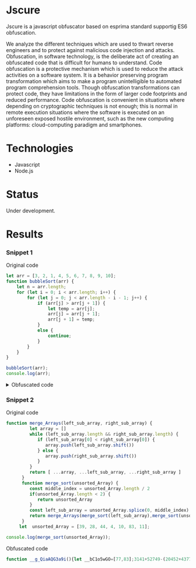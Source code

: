 # Jscure
Jscure is a javascript obfuscator based on esprima standard supportig ES6 obfuscation.

We analyze the different techniques which are used to thwart reverse engineers and to protect against malicious code injection and attacks. Obfuscation, in software technology, is the deliberate act of creating an obfuscated code that is difficult for humans to understand. Code obfuscation is a protective mechanism which is used to reduce the attack activities on a software system. It is a behavior preserving program transformation which aims to make a program unintelligible to automated program comprehension tools. Though obfuscation transformations can protect code, they have limitations in the form of larger code footprints and reduced performance. Code obfuscation is convenient in situations where depending on cryptographic techniques is not enough; this is normal in remote execution situations where the software is executed on an unforeseen exposed hostile environment, such as the new computing platforms: cloud-computing paradigm and smartphones.

# Technologies
- Javascript
- Node.js

# Status
Under development.

# Results
### Snippet 1
Original code
```javascript
let arr = [3, 2, 1, 4, 5, 6, 7, 8, 9, 10];
function bubbleSort(arr) {
    let n = arr.length;
    for (let i = 0; i < arr.length; i++) {
        for (let j = 0; j < arr.length - i - 1; j++) {
            if (arr[j] > arr[j + 1]) {
                let temp = arr[j];
                arr[j] = arr[j + 1];
                arr[j + 1] = temp;
            }
            else {
                continue;
            }
        }
    }
}

bubbleSort(arr);
console.log(arr);
```
<details><summary>Obfuscated code</summary>

```javascript
for(let __p4A3xQKI=11,__kSbHx1HZgzEfsW=20;(__p4A3xQKI||__kSbHx1HZgzEfsW)&&(false||undefined);){let __1wv3ve=[false,true,false];51903+40950+(30844+37602)-(33328+14229+(61006+10438))+(44184-38235>19620+64404)*(51190+59729-(61535+17668))+(59656+42787-(1330+55386)+(45425-47664+(64892-16418))-(44910-52259+(9410+50427)-(33974+58495+(24252+40730))));}let __QVrgBpbgOC0d8q=null||NaN||false;let ___nKm5T3tmjYg=true;let __hk4j0MeX2fh=NaN||undefined&&false&&null;let __R7OfKKQtR29Rh=false&&null;let __GZKz7UlVPDHVI=true;let __BvwrBa55hz5=true;let __ruMjegB=undefined&&NaN&&''&&NaN;while((__hk4j0MeX2fh<=__BvwrBa55hz5||__BvwrBa55hz5<=__R7OfKKQtR29Rh&&__R7OfKKQtR29Rh<=___nKm5T3tmjYg<___nKm5T3tmjYg>=__ruMjegB<__ruMjegB&&__QVrgBpbgOC0d8q<__QVrgBpbgOC0d8q||__GZKz7UlVPDHVI)&&(''||0||0&&undefined)){let __JgLB49eAC4dvs=[95,38,50,27];(3199+26785<63197+48841)*(24801-12521>50102-30793);}let _NFyfECbmoVwcJ=[parseFloat('3'),parseFloat('2'),parseFloat('1'),parseFloat('4'),parseFloat('5'),parseFloat('6'),parseFloat('7'),parseFloat('8'),parseFloat('9'),parseFloat('10')];function _0xf2fc76149501ab(_NFyfECbmoVwcJ){let _oS7TKkUEAOpq=_NFyfECbmoVwcJ.length;for(let _y3IJZ587GW=parseFloat('0');(_y3IJZ587GW)<_NFyfECbmoVwcJ.length;_y3IJZ587GW++){for(let _m1Qt4UEmh__fZ=parseFloat('0');(_m1Qt4UEmh__fZ)<_NFyfECbmoVwcJ.length-_y3IJZ587GW-parseFloat('1');_m1Qt4UEmh__fZ++){if(_NFyfECbmoVwcJ[_m1Qt4UEmh__fZ]>_NFyfECbmoVwcJ[(_m1Qt4UEmh__fZ)+parseFloat('1')]){let _Igmf6=_NFyfECbmoVwcJ[_m1Qt4UEmh__fZ];_NFyfECbmoVwcJ[_m1Qt4UEmh__fZ]=_NFyfECbmoVwcJ[(_m1Qt4UEmh__fZ)+parseFloat('1')];_NFyfECbmoVwcJ[(_m1Qt4UEmh__fZ)+parseFloat('1')]=_Igmf6;}else{continue;}}}}_0xf2fc76149501ab(_NFyfECbmoVwcJ);console.log(_NFyfECbmoVwcJ);while((__hk4j0MeX2fh<=__BvwrBa55hz5||__BvwrBa55hz5<=__R7OfKKQtR29Rh&&__R7OfKKQtR29Rh<=___nKm5T3tmjYg<___nKm5T3tmjYg>=__ruMjegB<__ruMjegB&&__QVrgBpbgOC0d8q<__QVrgBpbgOC0d8q||__GZKz7UlVPDHVI)&&(''||0||0&&undefined)){let __JgLB49eAC4dvs=[95,38,50,27];(3199+26785<63197+48841)*(24801-12521>50102-30793);}for(let __p4A3xQKI=11,__kSbHx1HZgzEfsW=20;(__p4A3xQKI||__kSbHx1HZgzEfsW)&&(false||undefined);){let __1wv3ve=[false,true,false];51903+40950+(30844+37602)-(33328+14229+(61006+10438))+(44184-38235>19620+64404)*(51190+59729-(61535+17668))+(59656+42787-(1330+55386)+(45425-47664+(64892-16418))-(44910-52259+(9410+50427)-(33974+58495+(24252+40730))));}
```
</details>

### Snippet 2
Original code
```javascript
function merge_Arrays(left_sub_array, right_sub_array) {
         let array = []
         while (left_sub_array.length && right_sub_array.length) {
            if (left_sub_array[0] < right_sub_array[0]) {
               array.push(left_sub_array.shift())
            } else {
               array.push(right_sub_array.shift())
            }
         }
         return [ ...array, ...left_sub_array, ...right_sub_array ]
      }
      function merge_sort(unsorted_Array) {
         const middle_index = unsorted_Array.length / 2
         if(unsorted_Array.length < 2) {
            return unsorted_Array
         }
         const left_sub_array = unsorted_Array.splice(0, middle_index)
         return merge_Arrays(merge_sort(left_sub_array),merge_sort(unsorted_Array))
      }
     let  unsorted_Array = [39, 28, 44, 4, 10, 83, 11];

console.log(merge_sort(unsorted_Array));
```

Obfuscated code
```javascript
function __g_QiaAQG3a9i(){let __bC1o5wGO=[77,83];3141+52749-(20452+43773);}let __isZPOaY1t8Bu=true;let __ep4MtlN6zj=true;while(__isZPOaY1t8Bu===__ep4MtlN6zj&&(null||0&&false&&NaN)){let __xEqMogwSqKwj=[57,61,59,51,59];41912-5629-(5659-47339);}function __8arh_GVw(){let __LRfbSq0=['__eTfnsmnvM8','__rqlXWPN','__xzSneXZknTJo'];37195-23362>14492-32521;}let __xlpw4wUFCb3xCE=0||'';let __mCKPqPwEEkCcF=true;let __yiJCC_sIhsG90=true;let __UkWx88Gu8tcLyC=true;while(__mCKPqPwEEkCcF&&__xlpw4wUFCb3xCE!==__xlpw4wUFCb3xCE<=__UkWx88Gu8tcLyC!==__UkWx88Gu8tcLyC>=__yiJCC_sIhsG90&&(0||null&&false&&'')){let __1wIOxfwqAT2t=[68,71];(18924-6631<44714+49597)-(51052+29582+(20645+1118))-(8099-22448+(3740-58286)<(49659+37493<30294+19277));}let __XozryY3gnxpa2l=false&&NaN;let __QwxzPBu5sDrZ9=false||0;let __tNIHAUDYNe1fE3=true;let __vvD2MEXkKvj=null||null||undefined;let __eoYR0t42rmpIk=undefined||''||0;let __ZELDAr2gQC8N=0||0||undefined;while(__XozryY3gnxpa2l===__QwxzPBu5sDrZ9<__QwxzPBu5sDrZ9===__ZELDAr2gQC8N>=__ZELDAr2gQC8N<=__vvD2MEXkKvj>__vvD2MEXkKvj<=__tNIHAUDYNe1fE3>__tNIHAUDYNe1fE3>=__eoYR0t42rmpIk&&(NaN&&0||'')){let __BzemQfK=['__Z0WLLJQzYo','__2wC7B8sLruvnwc','__hiMKJbwxdHQjwa'];42592-43323;}for(let __8V5psM9MTuN32y=6,__PZRXI=12;(__8V5psM9MTuN32y||__PZRXI)&&(0&&undefined);){let __KyPw4KdUDrXYeg=['__BkEZzjZka6','__Jl6oLm9fF9','__78CH7y','__IZF_gWdo','__opuSAp'];56210+20228-(35386+87);}function __YJf5qMy9R(){let __MEaxoai=['__uZ7_hi','__RsdiC','__I22dFzgH4T','__Qxn8kh1','__ryDNcsozz'];16085-22905+(37555-33097)-(34214+36726+(49582-14169));}function __W9m_un(){let __mkg4TlV=['__uCGusFGn','__ch38t2Uxfn_y_I','__vbobWEB2IYX'];(49148-5672<7659-7867)-(50522-32920<7792+30173)+((33646-9683>19107+55817)+(5820+18766<59474-7443));}function _0xeddf3c40cd(_TMwZp,_SA1Rx){let _WZWuf=[];while(_TMwZp.length&&_SA1Rx.length){if(_TMwZp[0]<_SA1Rx[0]){_WZWuf.push(_TMwZp.shift());}else{_WZWuf.push(_SA1Rx.shift());}}return[..._WZWuf,..._TMwZp,..._SA1Rx];}function _0x30347f4d5(_4sqUW){const _AfYUQlwkR=_4sqUW.length/parseFloat('2');if(_4sqUW.length<parseFloat('2')){return _4sqUW;}const _a09CPYoA=_4sqUW.splice(0,_AfYUQlwkR);return _0xeddf3c40cd(_0x30347f4d5(_a09CPYoA),_0x30347f4d5(_4sqUW));}let _HBVLTi=[parseFloat('39'),parseFloat('28'),parseFloat('44'),parseFloat('4'),parseFloat('10'),parseFloat('83'),parseFloat('11')];console.log(_0x30347f4d5(_HBVLTi));function __W9m_un(){let __mkg4TlV=['__uCGusFGn','__ch38t2Uxfn_y_I','__vbobWEB2IYX'];(49148-5672<7659-7867)-(50522-32920<7792+30173)+((33646-9683>19107+55817)+(5820+18766<59474-7443));}function __YJf5qMy9R(){let __MEaxoai=['__uZ7_hi','__RsdiC','__I22dFzgH4T','__Qxn8kh1','__ryDNcsozz'];16085-22905+(37555-33097)-(34214+36726+(49582-14169));}for(let __8V5psM9MTuN32y=6,__PZRXI=12;(__8V5psM9MTuN32y||__PZRXI)&&(0&&undefined);){let __KyPw4KdUDrXYeg=['__BkEZzjZka6','__Jl6oLm9fF9','__78CH7y','__IZF_gWdo','__opuSAp'];56210+20228-(35386+87);}while(__XozryY3gnxpa2l===__QwxzPBu5sDrZ9<__QwxzPBu5sDrZ9===__ZELDAr2gQC8N>=__ZELDAr2gQC8N<=__vvD2MEXkKvj>__vvD2MEXkKvj<=__tNIHAUDYNe1fE3>__tNIHAUDYNe1fE3>=__eoYR0t42rmpIk&&(NaN&&0||'')){let __BzemQfK=['__Z0WLLJQzYo','__2wC7B8sLruvnwc','__hiMKJbwxdHQjwa'];42592-43323;}while(__mCKPqPwEEkCcF&&__xlpw4wUFCb3xCE!==__xlpw4wUFCb3xCE<=__UkWx88Gu8tcLyC!==__UkWx88Gu8tcLyC>=__yiJCC_sIhsG90&&(0||null&&false&&'')){let __1wIOxfwqAT2t=[68,71];(18924-6631<44714+49597)-(51052+29582+(20645+1118))-(8099-22448+(3740-58286)<(49659+37493<30294+19277));}function __8arh_GVw(){let __LRfbSq0=['__eTfnsmnvM8','__rqlXWPN','__xzSneXZknTJo'];37195-23362>14492-32521;}while(__isZPOaY1t8Bu===__ep4MtlN6zj&&(null||0&&false&&NaN)){let __xEqMogwSqKwj=[57,61,59,51,59];41912-5629-(5659-47339);}function __g_QiaAQG3a9i(){let __bC1o5wGO=[77,83];3141+52749-(20452+43773);}
```
